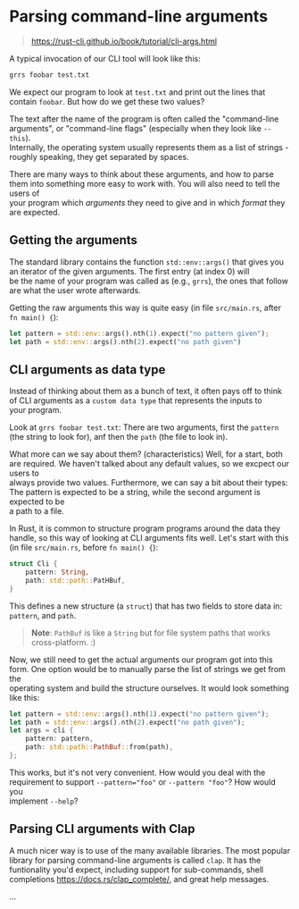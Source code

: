 
# Parsing command-line arguments
> <https://rust-cli.github.io/book/tutorial/cli-args.html>

A typical invocation of our CLI tool will look like this:  
```bash
grrs foobar test.txt
```
We expect our program to look at `test.txt` and print out the lines that contain `foobar`. But how do we get these two values?

The text after the name of the program is often called the "command-line arguments", or "command-line flags" (especially when they look like `--this`).  
Internally, the operating system usually represents them as a list of strings - roughly speaking, they get separated by spaces.

There are many ways to think about these arguments, and how to parse them into something more easy to work with. You will also need to tell the users of  
your program which *arguments* they need to give and in which *format* they are expected.

## Getting the arguments

The standard library contains the function `std::env::args()` that gives you an iterator of the given arguments. The first entry (at index 0) will  
be the name of your program was called as (e.g., `grrs`), the ones that follow are what the user wrote afterwards.

Getting the raw arguments this way is quite easy (in file `src/main.rs`, after `fn main() {`):
```rust
let pattern = std::env::args().nth(1).expect("no pattern given");
let path = std::env::args().nth(2).expect("no path given")
```

## CLI arguments as data type

Instead of thinking about them as a bunch of text, it often pays off to think of CLI arguments as a `custom data type` that represents the inputs to  
your program.

Look at `grrs foobar test.txt`: There are two arguments, first the `pattern` (the string to look for), anf then the `path` (the file to look in).

What more can we say about them? (characteristics) Well, for a start, both are required. We haven't talked about any default values, so we excpect our users to  
always provide two values. Furthermore, we can say a bit about their types: The pattern is expected to be a string, while the second argument is expected to be  
a path to a file.

In Rust, it is common to structure program programs around the data they handle, so this way of looking at CLI arguments fits well. Let's start with this  
(in file `src/main.rs`, before `fn main() {`):  
```rust
struct Cli {
    pattern: String,
    path: std::path::PatHBuf,
}
```

This defines a new structure (a `struct`) that has two fields to store data in: `pattern`, and `path`.  
> **Note**: `PathBuf` is like a `String` but for file system paths that works cross-platform. :)

Now, we still need to get the actual arguments our program got into this form. One option would be to manually parse the list of strings we get from the  
operating system and build the structure ourselves. It would look something like this:  
```rust
let pattern = std::env::args().nth(1).expect("no pattern given");
let path = std::env::args().nth(2).expect("no path given");
let args = cli {
    pattern: pattern,
    path: std::path::PathBuf::from(path),
};
```
This works, but it's not very convenient. How would you deal with the requirement to support `--pattern="foo"` or `--pattern "foo"`? How would you  
implement `--help`?

## Parsing CLI arguments with Clap

A much nicer way is to use of the many available libraries. The most popular library for parsing command-line arguments is called `clap`. It has the  
funtionality you'd expect, including support for sub-commands, shell completions <https://docs.rs/clap_complete/>, and great help messages.

...
